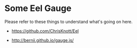 # Some Eel Gauge

Please refer to these things to understand what's going on here.

- https://github.com/ChrisKnott/Eel

- http://bernii.github.io/gauge.js/
